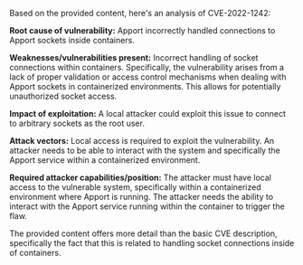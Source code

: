 Based on the provided content, here's an analysis of CVE-2022-1242:

**Root cause of vulnerability:**
Apport incorrectly handled connections to Apport sockets inside containers.

**Weaknesses/vulnerabilities present:**
Incorrect handling of socket connections within containers. Specifically, the vulnerability arises from a lack of proper validation or access control mechanisms when dealing with Apport sockets in containerized environments. This allows for potentially unauthorized socket access.

**Impact of exploitation:**
A local attacker could exploit this issue to connect to arbitrary sockets as the root user.

**Attack vectors:**
Local access is required to exploit the vulnerability. An attacker needs to be able to interact with the system and specifically the Apport service within a containerized environment.

**Required attacker capabilities/position:**
The attacker must have local access to the vulnerable system, specifically within a containerized environment where Apport is running. The attacker needs the ability to interact with the Apport service running within the container to trigger the flaw.

The provided content offers more detail than the basic CVE description, specifically the fact that this is related to handling socket connections inside of containers.